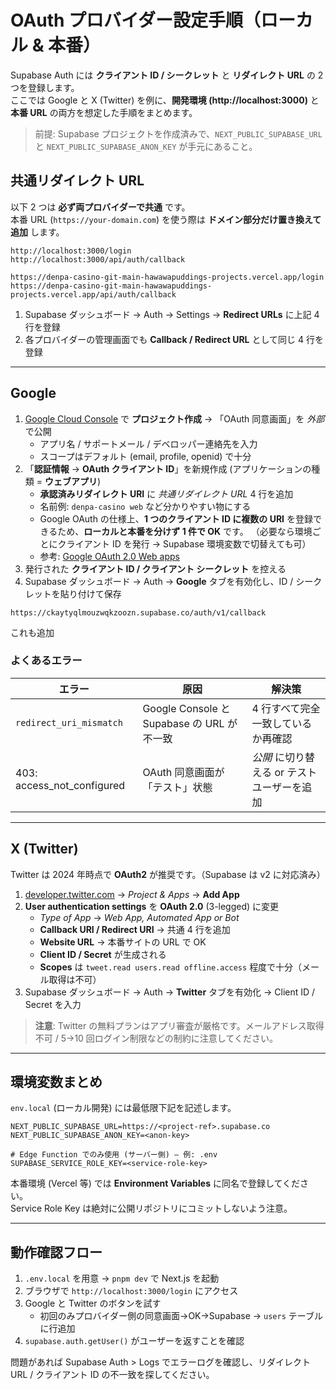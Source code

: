 # OAuth プロバイダー設定手順（ローカル & 本番）

Supabase Auth には **クライアント ID / シークレット** と **リダイレクト URL** の 2 つを登録します。  
ここでは Google と X (Twitter) を例に、**開発環境 (http://localhost:3000)** と **本番 URL** の両方を想定した手順をまとめます。

> 前提: Supabase プロジェクトを作成済みで、`NEXT_PUBLIC_SUPABASE_URL` と `NEXT_PUBLIC_SUPABASE_ANON_KEY` が手元にあること。

## 共通リダイレクト URL

以下 2 つは **必ず両プロバイダーで共通** です。  
本番 URL (`https://your-domain.com`) を使う際は **ドメイン部分だけ置き換えて追加** します。

```text
http://localhost:3000/login
http://localhost:3000/api/auth/callback

https://denpa-casino-git-main-hawawapuddings-projects.vercel.app/login
https://denpa-casino-git-main-hawawapuddings-projects.vercel.app/api/auth/callback
```

1. Supabase ダッシュボード → Auth → Settings → **Redirect URLs** に上記 4 行を登録
2. 各プロバイダーの管理画面でも **Callback / Redirect URL** として同じ 4 行を登録

---

## Google

1. [Google Cloud Console](https://console.cloud.google.com/) で **プロジェクト作成** → 「OAuth 同意画面」を *外部* で公開
   - アプリ名 / サポートメール / デベロッパー連絡先を入力
   - スコープはデフォルト (email, profile, openid) で十分
2. 「**認証情報** → **OAuth クライアント ID**」を新規作成 (アプリケーションの種類 = **ウェブアプリ**)
   - **承認済みリダイレクト URI** に *共通リダイレクト URL* 4 行を追加
   - 名前例: `denpa-casino web` など分かりやすい物にする
   - Google OAuth の仕様上、**1 つのクライアント ID に複数の URI** を登録できるため、**ローカルと本番を分けず 1 件で OK** です。
     （必要なら環境ごとにクライアント ID を発行 → Supabase 環境変数で切替えても可）
   - 参考: [Google OAuth 2.0 Web apps](https://developers.google.com/identity/protocols/oauth2?hl=ja#web)
3. 発行された **クライアント ID / クライアント シークレット** を控える
4. Supabase ダッシュボード → Auth → **Google** タブを有効化し、ID / シークレットを貼り付けて保存
```
https://ckaytyqlmouzwqkzoozn.supabase.co/auth/v1/callback
```
これも追加

### よくあるエラー
| エラー | 原因 | 解決策 |
|--------|------|--------|
| `redirect_uri_mismatch` | Google Console と Supabase の URL が不一致 | 4 行すべて完全一致しているか再確認 |
| 403: access_not_configured | OAuth 同意画面が「テスト」状態 | *公開* に切り替える or テストユーザーを追加 |

---

## X (Twitter)

Twitter は 2024 年時点で **OAuth2** が推奨です。（Supabase は v2 に対応済み）

1. [developer.twitter.com](https://developer.twitter.com/) → *Project & Apps* → **Add App**
2. **User authentication settings** を **OAuth 2.0** (3-legged) に変更
   - *Type of App* → *Web App, Automated App or Bot*
   - **Callback URI / Redirect URI** → 共通 4 行を追加
   - **Website URL** → 本番サイトの URL で OK
   - **Client ID / Secret** が生成される
   - **Scopes** は `tweet.read users.read offline.access` 程度で十分（メール取得は不可）
3. Supabase ダッシュボード → Auth → **Twitter** タブを有効化 → Client ID / Secret を入力

> **注意**: Twitter の無料プランはアプリ審査が厳格です。メールアドレス取得不可 / 5→10 回ログイン制限などの制約に注意してください。

---

## 環境変数まとめ

`env.local` (ローカル開発) には最低限下記を記述します。

```dotenv
NEXT_PUBLIC_SUPABASE_URL=https://<project-ref>.supabase.co
NEXT_PUBLIC_SUPABASE_ANON_KEY=<anon-key>

# Edge Function でのみ使用 (サーバー側) – 例: .env
SUPABASE_SERVICE_ROLE_KEY=<service-role-key>
```

本番環境 (Vercel 等) では **Environment Variables** に同名で登録してください。  
Service Role Key は絶対に公開リポジトリにコミットしないよう注意。

---

## 動作確認フロー

1. `.env.local` を用意 → `pnpm dev` で Next.js を起動
2. ブラウザで `http://localhost:3000/login` にアクセス
3. Google と Twitter のボタンを試す
   - 初回のみプロバイダー側の同意画面→OK→Supabase → `users` テーブルに行追加
4. `supabase.auth.getUser()` がユーザーを返すことを確認

問題があれば Supabase Auth > Logs でエラーログを確認し、リダイレクト URL / クライアント ID の不一致を探してください。
